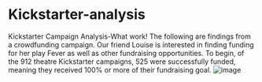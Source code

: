 # Kickstarter-analysis
Kickstarter Campaign Analysis-What work!
The following are findings from a crowdfunding campaign. Our friend Louise is interested in finding funding for her play Fever as well as other fundraising opportunities. To begin, of the 912 theatre Kickstarter campaigns, 525 were successfully funded, meaning they received 100% or more of their fundraising goal.
![image](https://user-images.githubusercontent.com/80069183/110976570-ad095d00-8326-11eb-804e-6d304cfb394c.png)




